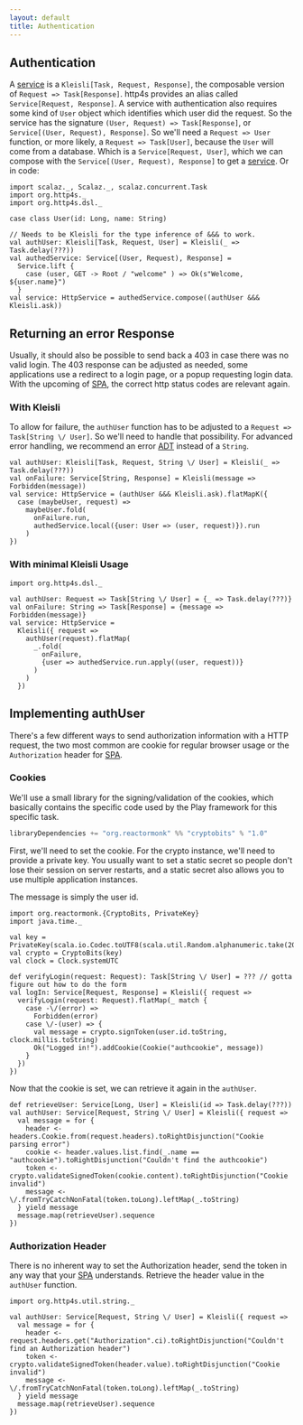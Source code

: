 ```yaml
---
layout: default
title: Authentication
---
```

## Authentication

A [service] is a `Kleisli[Task, Request, Response]`, the composable version of
`Request => Task[Response]`. http4s provides an alias called
`Service[Request, Response]`. A service with authentication also requires some
kind of `User` object which identifies which user did the request. So the
service has the signature `(User, Request) => Task[Response]`, or
`Service[(User, Request), Response]`. So we'll need a `Request => User`
function, or more likely, a `Request => Task[User]`, because the `User` will
come from a database. Which is a `Service[Request, User]`, which we can compose
with the `Service[(User, Request), Response]` to get a [service]. Or in code:

```tut:book
import scalaz._, Scalaz._, scalaz.concurrent.Task
import org.http4s._
import org.http4s.dsl._

case class User(id: Long, name: String)

// Needs to be Kleisli for the type inference of &&& to work.
val authUser: Kleisli[Task, Request, User] = Kleisli(_ => Task.delay(???))
val authedService: Service[(User, Request), Response] =
  Service.lift {
    case (user, GET -> Root / "welcome" ) => Ok(s"Welcome, ${user.name}")
  }
val service: HttpService = authedService.compose((authUser &&& Kleisli.ask))
```

## Returning an error Response

Usually, it should also be possible to send back a 403 in case there was no
valid login. The 403 response can be adjusted as needed, some applications use a
redirect to a login page, or a popup requesting login data. With the upcoming of
[SPA], the correct http status codes are relevant again.

### With Kleisli

To allow for failure, the `authUser` function has to be adjusted to a `Request
=> Task[String \/ User]`. So we'll need to handle that possibility. For advanced
error handling, we recommend an error [ADT] instead of a `String`.

```tut:book
val authUser: Kleisli[Task, Request, String \/ User] = Kleisli(_ => Task.delay(???))
val onFailure: Service[String, Response] = Kleisli(message => Forbidden(message))
val service: HttpService = (authUser &&& Kleisli.ask).flatMapK({
  case (maybeUser, request) =>
    maybeUser.fold(
      onFailure.run,
      authedService.local({user: User => (user, request)}).run
    )
})
```

### With minimal Kleisli Usage

```tut:book
import org.http4s.dsl._

val authUser: Request => Task[String \/ User] = {_ => Task.delay(???)}
val onFailure: String => Task[Response] = {message => Forbidden(message)}
val service: HttpService =
  Kleisli({ request =>
    authUser(request).flatMap(
      _.fold(
        onFailure,
        {user => authedService.run.apply((user, request))}
      )
    )
  })
```

## Implementing authUser

There's a few different ways to send authorization information with a HTTP
request, the two most common are cookie for regular browser usage or the
`Authorization` header for [SPA].

### Cookies

We'll use a small library for the signing/validation of the cookies, which
basically contains the specific code used by the Play framework for this
specific task.

```scala
libraryDependencies += "org.reactormonk" %% "cryptobits" % "1.0"
```

First, we'll need to set the cookie. For the crypto instance, we'll need to
provide a private key. You usually want to set a static secret so people don't
lose their session on server restarts, and a static secret also allows you to
use multiple application instances.

The message is simply the user id.

```tut:book
import org.reactormonk.{CryptoBits, PrivateKey}
import java.time._

val key = PrivateKey(scala.io.Codec.toUTF8(scala.util.Random.alphanumeric.take(20).mkString("")))
val crypto = CryptoBits(key)
val clock = Clock.systemUTC

def verifyLogin(request: Request): Task[String \/ User] = ??? // gotta figure out how to do the form
val logIn: Service[Request, Response] = Kleisli({ request =>
  verifyLogin(request: Request).flatMap(_ match {
    case -\/(error) =>
      Forbidden(error)
    case \/-(user) => {
      val message = crypto.signToken(user.id.toString, clock.millis.toString)
      Ok("Logged in!").addCookie(Cookie("authcookie", message))
    }
  })
})
```

Now that the cookie is set, we can retrieve it again in the `authUser`.

```tut:book
def retrieveUser: Service[Long, User] = Kleisli(id => Task.delay(???))
val authUser: Service[Request, String \/ User] = Kleisli({ request =>
  val message = for {
    header <- headers.Cookie.from(request.headers).toRightDisjunction("Cookie parsing error")
    cookie <- header.values.list.find(_.name == "authcookie").toRightDisjunction("Couldn't find the authcookie")
    token <- crypto.validateSignedToken(cookie.content).toRightDisjunction("Cookie invalid")
    message <- \/.fromTryCatchNonFatal(token.toLong).leftMap(_.toString)
  } yield message
  message.map(retrieveUser).sequence
})
```

### Authorization Header

There is no inherent way to set the Authorization header, send the token in any
way that your [SPA] understands. Retrieve the header value in the `authUser`
function.

```tut:book
import org.http4s.util.string._

val authUser: Service[Request, String \/ User] = Kleisli({ request =>
  val message = for {
    header <- request.headers.get("Authorization".ci).toRightDisjunction("Couldn't find an Authorization header")
    token <- crypto.validateSignedToken(header.value).toRightDisjunction("Cookie invalid")
    message <- \/.fromTryCatchNonFatal(token.toLong).leftMap(_.toString)
  } yield message
  message.map(retrieveUser).sequence
})
```

[service]: service.html
[SPA]: https://en.wikipedia.org/wiki/Single-page_application
[ADT]: http://typelevel.org/blog/2014/11/10/why_is_adt_pattern_matching_allowed.html
